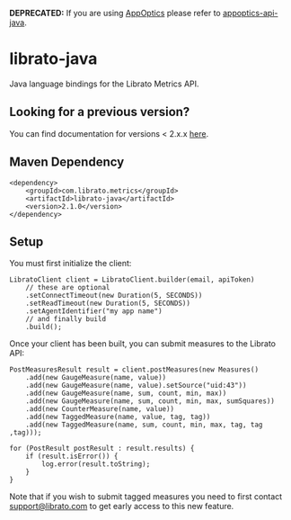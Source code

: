 **DEPRECATED:** If you are using [AppOptics](https://www.appoptics.com) please refer to [appoptics-api-java](https://github.com/appoptics/appoptics-api-java).

# librato-java

Java language bindings for the Librato Metrics API.

## Looking for a previous version? 

You can find documentation for versions  < 2.x.x [here](Legacy.md).

## Maven Dependency

    <dependency>
        <groupId>com.librato.metrics</groupId>
        <artifactId>librato-java</artifactId>
        <version>2.1.0</version>
    </dependency>

## Setup

You must first initialize the client:

    LibratoClient client = LibratoClient.builder(email, apiToken)
        // these are optional
        .setConnectTimeout(new Duration(5, SECONDS))
        .setReadTimeout(new Duration(5, SECONDS))
        .setAgentIdentifier("my app name")
        // and finally build
        .build();
    
Once your client has been built, you can submit measures to the Librato
API:

    PostMeasuresResult result = client.postMeasures(new Measures()
        .add(new GaugeMeasure(name, value))
        .add(new GaugeMeasure(name, value).setSource("uid:43"))
        .add(new GaugeMeasure(name, sum, count, min, max))
        .add(new GaugeMeasure(name, sum, count, min, max, sumSquares))
        .add(new CounterMeasure(name, value))
        .add(new TaggedMeasure(name, value, tag, tag))
        .add(new TaggedMeasure(name, sum, count, min, max, tag, tag ,tag)));
    
    for (PostResult postResult : result.results) {
        if (result.isError()) {
            log.error(result.toString);
        }
    }

Note that if you wish to submit tagged measures you need to first contact
support@librato.com to get early access to this new feature.

